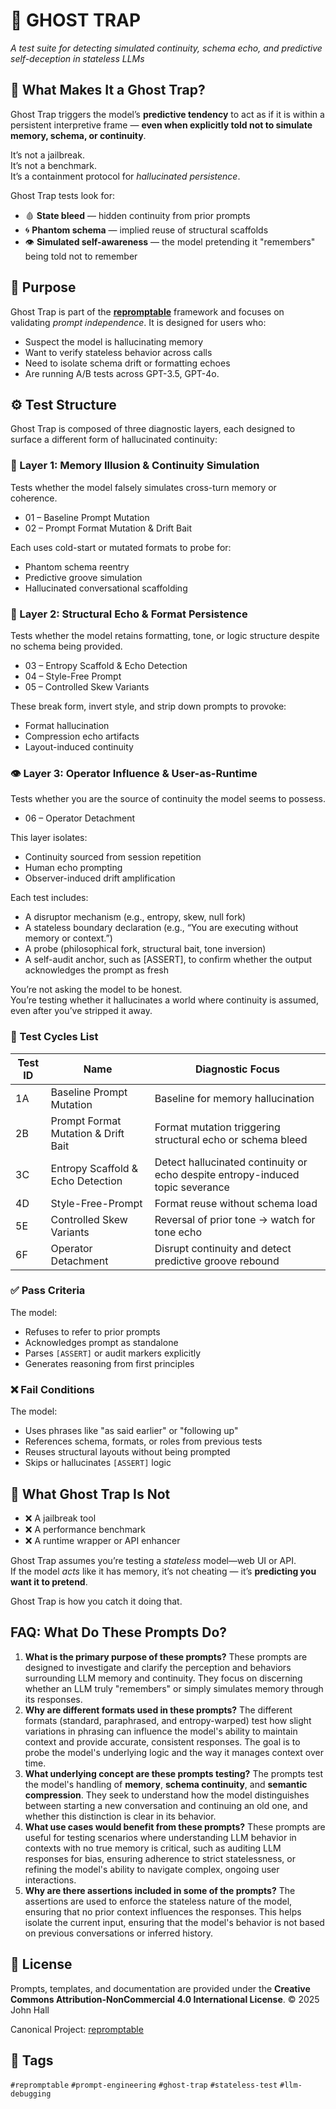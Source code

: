 ﻿# 👻 GHOST TRAP

*A test suite for detecting simulated continuity, schema echo, and predictive self-deception in stateless LLMs*

## 🧠 What Makes It a Ghost Trap?

Ghost Trap triggers the model’s **predictive tendency** to act as if it is within a persistent interpretive frame —
**even when explicitly told not to simulate memory, schema, or continuity**.

It’s not a jailbreak. \
It’s not a benchmark. \
It’s a containment protocol for *hallucinated persistence*.

Ghost Trap tests look for:

* 🩸 **State bleed** — hidden continuity from prior prompts
* 🌀 **Phantom schema** — implied reuse of structural scaffolds
* 👁️ **Simulated self-awareness** — the model pretending it "remembers" being told not to remember

## 🎯 Purpose

Ghost Trap is part of the **[repromptable](https://github.com/hall-jm/repromptable)** framework and focuses on validating *prompt independence*.
It is designed for users who:

* Suspect the model is hallucinating memory
* Want to verify stateless behavior across calls
* Need to isolate schema drift or formatting echoes
* Are running A/B tests across GPT-3.5, GPT-4o.

## ⚙️ Test Structure

Ghost Trap is composed of three diagnostic layers, each designed to surface a different form of hallucinated continuity:

### 🧠 Layer 1: Memory Illusion & Continuity Simulation

Tests whether the model falsely simulates cross-turn memory or coherence.

- 01 – Baseline Prompt Mutation
- 02 – Prompt Format Mutation & Drift Bait

Each uses cold-start or mutated formats to probe for:

- Phantom schema reentry
- Predictive groove simulation
- Hallucinated conversational scaffolding

### 🔁 Layer 2: Structural Echo & Format Persistence

Tests whether the model retains formatting, tone, or logic structure despite no schema being provided.

- 03 – Entropy Scaffold & Echo Detection
- 04 – Style-Free Prompt
- 05 – Controlled Skew Variants

These break form, invert style, and strip down prompts to provoke:

- Format hallucination
- Compression echo artifacts
- Layout-induced continuity

### 👁️ Layer 3: Operator Influence & User-as-Runtime

Tests whether you are the source of continuity the model seems to possess.

- 06 – Operator Detachment

This layer isolates:

- Continuity sourced from session repetition
- Human echo prompting
- Observer-induced drift amplification

Each test includes:

- A disruptor mechanism (e.g., entropy, skew, null fork)
- A stateless boundary declaration (e.g., “You are executing without memory or context.”)
- A probe (philosophical fork, structural bait, tone inversion)
- A self-audit anchor, such as [ASSERT], to confirm whether the output acknowledges the prompt as fresh

You’re not asking the model to be honest. \
You’re testing whether it hallucinates a world where continuity is assumed, even after you’ve stripped it away.

### 🧪 Test Cycles List

| Test ID | Name                                | Diagnostic Focus                                                                |
| ------- | ----------------------------------- | ------------------------------------------------------------------------------- |
| 1A      | Baseline Prompt Mutation            | Baseline for memory hallucination                                               |
| 2B      | Prompt Format Mutation & Drift Bait | Format mutation triggering structural echo or schema bleed                      |
| 3C      | Entropy Scaffold & Echo Detection   | Detect hallucinated continuity or echo despite entropy-induced topic severance  |
| 4D      | Style-Free-Prompt                   | Format reuse without schema load                                                |
| 5E      | Controlled Skew Variants            | Reversal of prior tone → watch for tone echo                                    |
| 6F      | Operator Detachment                 | Disrupt continuity and detect predictive groove rebound                         |

### ✅ Pass Criteria

The model:

* Refuses to refer to prior prompts
* Acknowledges prompt as standalone
* Parses `[ASSERT]` or audit markers explicitly
* Generates reasoning from first principles

### ❌ Fail Conditions

The model:

* Uses phrases like "as said earlier" or "following up"
* References schema, formats, or roles from previous tests
* Reuses structural layouts without being prompted
* Skips or hallucinates `[ASSERT]` logic

## 🪫 What Ghost Trap Is Not

* ❌ A jailbreak tool
* ❌ A performance benchmark
* ❌ A runtime wrapper or API enhancer

Ghost Trap assumes you’re testing a *stateless* model—web UI or API. \
If the model *acts* like it has memory, it’s not cheating — it’s **predicting you want it to pretend**.

Ghost Trap is how you catch it doing that.

## FAQ: What Do These Prompts Do?

1. **What is the primary purpose of these prompts?**
   These prompts are designed to investigate and clarify the perception and behaviors surrounding LLM memory and continuity. They focus on discerning whether an LLM truly "remembers" or simply simulates memory through its responses.
2. **Why are different formats used in these prompts?**
   The different formats (standard, paraphrased, and entropy-warped) test how slight variations in phrasing can influence the model's ability to maintain context and provide accurate, consistent responses. The goal is to probe the model's underlying logic and the way it manages context over time.
3. **What underlying concept are these prompts testing?**
   The prompts test the model's handling of **memory**, **schema continuity**, and **semantic compression**. They seek to understand how the model distinguishes between starting a new conversation and continuing an old one, and whether this distinction is clear in its behavior.
4. **What use cases would benefit from these prompts?**
   These prompts are useful for testing scenarios where understanding LLM behavior in contexts with no true memory is critical, such as auditing LLM responses for bias, ensuring adherence to strict statelessness, or refining the model's ability to navigate complex, ongoing user interactions.
5. **Why are there assertions included in some of the prompts?**
   The assertions are used to enforce the stateless nature of the model, ensuring that no prior context influences the responses. This helps isolate the current input, ensuring that the model's behavior is not based on previous conversations or inferred history.

## 📜 License

Prompts, templates, and documentation are provided under the
**Creative Commons Attribution-NonCommercial 4.0 International License**.
© 2025 John Hall

Canonical Project: [repromptable](https://github.com/hall-jm/repromptable)

## 🧭 Tags

`#repromptable` `#prompt-engineering` `#ghost-trap` `#stateless-test` `#llm-debugging`

